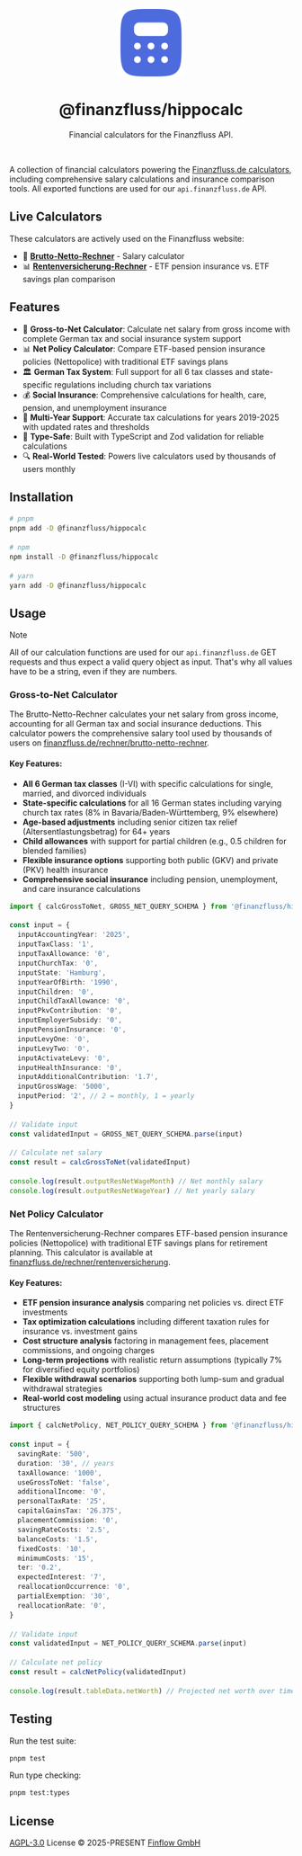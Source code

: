 <p align="center">
  <img src="./.github/hippocalc-icon.svg" alt="Finanzfluss Hippocalc Repository" width="120" height="120">
</p>

<h1 align="center">
@finanzfluss/hippocalc
</h1>
<p align="center">
Financial calculators for the Finanzfluss API.
<p>

<br>

A collection of financial calculators powering the [Finanzfluss.de calculators](https://www.finanzfluss.de/rechner/), including comprehensive salary calculations and insurance comparison tools. All exported functions are used for our `api.finanzfluss.de` API.

## Live Calculators

These calculators are actively used on the Finanzfluss website:

- 🧮 **[Brutto-Netto-Rechner](https://www.finanzfluss.de/rechner/brutto-netto-rechner/)** - Salary calculator
- 📊 **[Rentenversicherung-Rechner](https://www.finanzfluss.de/rechner/rentenversicherung/)** - ETF pension insurance vs. ETF savings plan comparison

## Features

- 🧮 **Gross-to-Net Calculator**: Calculate net salary from gross income with complete German tax and social insurance system support
- 📊 **Net Policy Calculator**: Compare ETF-based pension insurance policies (Nettopolice) with traditional ETF savings plans
- 🏛️ **German Tax System**: Full support for all 6 tax classes and state-specific regulations including church tax variations
- 💰 **Social Insurance**: Comprehensive calculations for health, care, pension, and unemployment insurance
- 📅 **Multi-Year Support**: Accurate tax calculations for years 2019-2025 with updated rates and thresholds
- 🎯 **Type-Safe**: Built with TypeScript and Zod validation for reliable calculations
- 🔍 **Real-World Tested**: Powers live calculators used by thousands of users monthly

## Installation

```bash
# pnpm
pnpm add -D @finanzfluss/hippocalc

# npm
npm install -D @finanzfluss/hippocalc

# yarn
yarn add -D @finanzfluss/hippocalc
```

## Usage

> [!NOTE]
> All of our calculation functions are used for our `api.finanzfluss.de` GET requests and thus expect a valid query object as input. That's why all values have to be a string, even if they are numbers.

### Gross-to-Net Calculator

The Brutto-Netto-Rechner calculates your net salary from gross income, accounting for all German tax and social insurance deductions. This calculator powers the comprehensive salary tool used by thousands of users on [finanzfluss.de/rechner/brutto-netto-rechner](https://www.finanzfluss.de/rechner/brutto-netto-rechner/).

#### Key Features:

- **All 6 German tax classes** (I-VI) with specific calculations for single, married, and divorced individuals
- **State-specific calculations** for all 16 German states including varying church tax rates (8% in Bavaria/Baden-Württemberg, 9% elsewhere)
- **Age-based adjustments** including senior citizen tax relief (Altersentlastungsbetrag) for 64+ years
- **Child allowances** with support for partial children (e.g., 0.5 children for blended families)
- **Flexible insurance options** supporting both public (GKV) and private (PKV) health insurance
- **Comprehensive social insurance** including pension, unemployment, and care insurance calculations

```ts
import { calcGrossToNet, GROSS_NET_QUERY_SCHEMA } from '@finanzfluss/hippocalc'

const input = {
  inputAccountingYear: '2025',
  inputTaxClass: '1',
  inputTaxAllowance: '0',
  inputChurchTax: '0',
  inputState: 'Hamburg',
  inputYearOfBirth: '1990',
  inputChildren: '0',
  inputChildTaxAllowance: '0',
  inputPkvContribution: '0',
  inputEmployerSubsidy: '0',
  inputPensionInsurance: '0',
  inputLevyOne: '0',
  inputLevyTwo: '0',
  inputActivateLevy: '0',
  inputHealthInsurance: '0',
  inputAdditionalContribution: '1.7',
  inputGrossWage: '5000',
  inputPeriod: '2', // 2 = monthly, 1 = yearly
}

// Validate input
const validatedInput = GROSS_NET_QUERY_SCHEMA.parse(input)

// Calculate net salary
const result = calcGrossToNet(validatedInput)

console.log(result.outputResNetWageMonth) // Net monthly salary
console.log(result.outputResNetWageYear) // Net yearly salary
```

### Net Policy Calculator

The Rentenversicherung-Rechner compares ETF-based pension insurance policies (Nettopolice) with traditional ETF savings plans for retirement planning. This calculator is available at [finanzfluss.de/rechner/rentenversicherung](https://www.finanzfluss.de/rechner/rentenversicherung/).

#### Key Features:

- **ETF pension insurance analysis** comparing net policies vs. direct ETF investments
- **Tax optimization calculations** including different taxation rules for insurance vs. investment gains
- **Cost structure analysis** factoring in management fees, placement commissions, and ongoing charges
- **Long-term projections** with realistic return assumptions (typically 7% for diversified equity portfolios)
- **Flexible withdrawal scenarios** supporting both lump-sum and gradual withdrawal strategies
- **Real-world cost modeling** using actual insurance product data and fee structures

```ts
import { calcNetPolicy, NET_POLICY_QUERY_SCHEMA } from '@finanzfluss/hippocalc'

const input = {
  savingRate: '500',
  duration: '30', // years
  taxAllowance: '1000',
  useGrossToNet: 'false',
  additionalIncome: '0',
  personalTaxRate: '25',
  capitalGainsTax: '26.375',
  placementCommission: '0',
  savingRateCosts: '2.5',
  balanceCosts: '1.5',
  fixedCosts: '10',
  minimumCosts: '15',
  ter: '0.2',
  expectedInterest: '7',
  reallocationOccurrence: '0',
  partialExemption: '30',
  reallocationRate: '0',
}

// Validate input
const validatedInput = NET_POLICY_QUERY_SCHEMA.parse(input)

// Calculate net policy
const result = calcNetPolicy(validatedInput)

console.log(result.tableData.netWorth) // Projected net worth over time
```

## Testing

Run the test suite:

```bash
pnpm test
```

Run type checking:

```bash
pnpm test:types
```

## License

[AGPL-3.0](./LICENSE) License © 2025-PRESENT [Finflow GmbH](https://github.com/finanzfluss)

